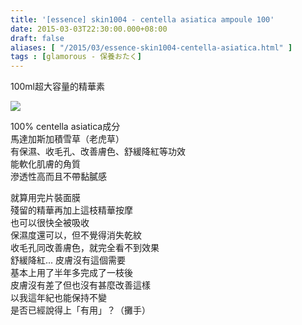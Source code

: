 ```yaml
---
title: '[essence] skin1004 - centella asiatica ampoule 100'
date: 2015-03-03T22:30:00.000+08:00
draft: false
aliases: [ "/2015/03/essence-skin1004-centella-asiatica.html" ]
tags : [glamorous - 保養おたく]
---
```


100ml超大容量的精華素  

[![](https://farm9.staticflickr.com/8682/16052424283_907792a225_z.jpg)](https://farm9.staticflickr.com/8682/16052424283_907792a225_z.jpg)

100% centella asiatica成分  
馬達加斯加積雪草（老虎草）  
有保濕、收毛孔、改善膚色、舒緩降紅等功效  
能軟化肌膚的角質  
滲透性高而且不帶黏膩感  
  
就算用完片裝面膜  
殘留的精華再加上這枝精華按摩  
也可以很快全被吸收  
保濕度還可以，但不覺得消失乾紋  
收毛孔同改善膚色，就完全看不到效果  
舒緩降紅... 皮膚沒有這個需要  
基本上用了半年多完成了一枝後  
皮膚沒有差了但也沒有甚麼改善這樣  
以我這年紀也能保持不變  
是否已經說得上「有用」？（攤手）